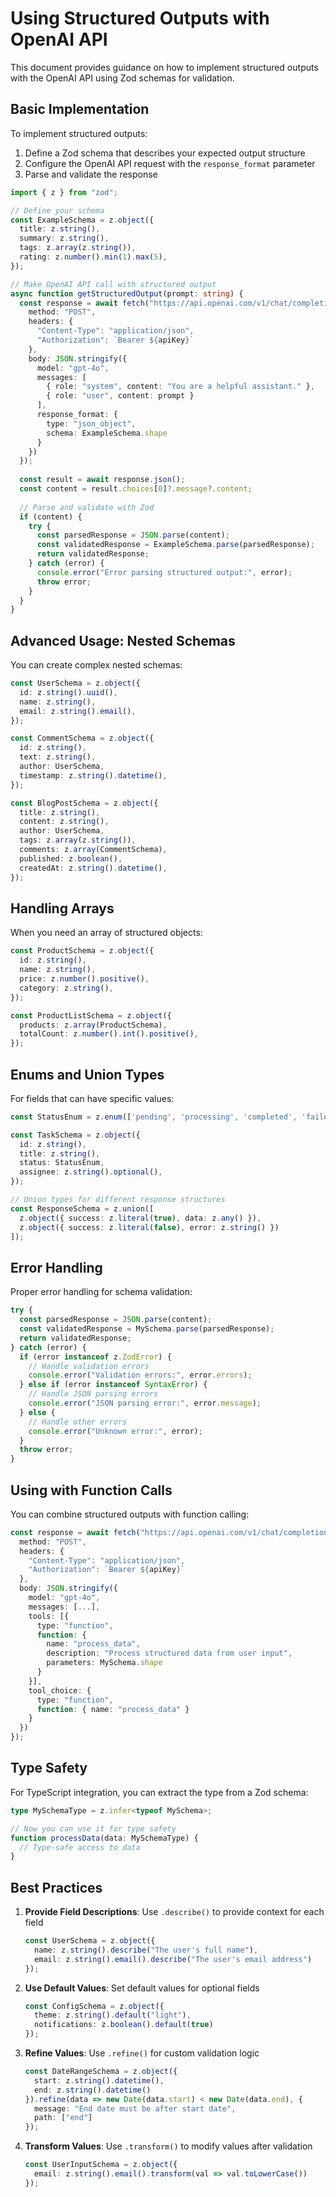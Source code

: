 # Using Structured Outputs with OpenAI API

This document provides guidance on how to implement structured outputs with the OpenAI API using Zod schemas for validation.

## Basic Implementation

To implement structured outputs:

1. Define a Zod schema that describes your expected output structure
2. Configure the OpenAI API request with the `response_format` parameter
3. Parse and validate the response

```typescript
import { z } from "zod";

// Define your schema
const ExampleSchema = z.object({
  title: z.string(),
  summary: z.string(),
  tags: z.array(z.string()),
  rating: z.number().min(1).max(5),
});

// Make OpenAI API call with structured output
async function getStructuredOutput(prompt: string) {
  const response = await fetch("https://api.openai.com/v1/chat/completions", {
    method: "POST",
    headers: {
      "Content-Type": "application/json",
      "Authorization": `Bearer ${apiKey}`
    },
    body: JSON.stringify({
      model: "gpt-4o",
      messages: [
        { role: "system", content: "You are a helpful assistant." },
        { role: "user", content: prompt }
      ],
      response_format: { 
        type: "json_object", 
        schema: ExampleSchema.shape 
      }
    })
  });
  
  const result = await response.json();
  const content = result.choices[0]?.message?.content;
  
  // Parse and validate with Zod
  if (content) {
    try {
      const parsedResponse = JSON.parse(content);
      const validatedResponse = ExampleSchema.parse(parsedResponse);
      return validatedResponse;
    } catch (error) {
      console.error("Error parsing structured output:", error);
      throw error;
    }
  }
}
```

## Advanced Usage: Nested Schemas

You can create complex nested schemas:

```typescript
const UserSchema = z.object({
  id: z.string().uuid(),
  name: z.string(),
  email: z.string().email(),
});

const CommentSchema = z.object({
  id: z.string(),
  text: z.string(),
  author: UserSchema,
  timestamp: z.string().datetime(),
});

const BlogPostSchema = z.object({
  title: z.string(),
  content: z.string(),
  author: UserSchema,
  tags: z.array(z.string()),
  comments: z.array(CommentSchema),
  published: z.boolean(),
  createdAt: z.string().datetime(),
});
```

## Handling Arrays

When you need an array of structured objects:

```typescript
const ProductSchema = z.object({
  id: z.string(),
  name: z.string(),
  price: z.number().positive(),
  category: z.string(),
});

const ProductListSchema = z.object({
  products: z.array(ProductSchema),
  totalCount: z.number().int().positive(),
});
```

## Enums and Union Types

For fields that can have specific values:

```typescript
const StatusEnum = z.enum(['pending', 'processing', 'completed', 'failed']);

const TaskSchema = z.object({
  id: z.string(),
  title: z.string(),
  status: StatusEnum,
  assignee: z.string().optional(),
});

// Union types for different response structures
const ResponseSchema = z.union([
  z.object({ success: z.literal(true), data: z.any() }),
  z.object({ success: z.literal(false), error: z.string() })
]);
```

## Error Handling

Proper error handling for schema validation:

```typescript
try {
  const parsedResponse = JSON.parse(content);
  const validatedResponse = MySchema.parse(parsedResponse);
  return validatedResponse;
} catch (error) {
  if (error instanceof z.ZodError) {
    // Handle validation errors
    console.error("Validation errors:", error.errors);
  } else if (error instanceof SyntaxError) {
    // Handle JSON parsing errors
    console.error("JSON parsing error:", error.message);
  } else {
    // Handle other errors
    console.error("Unknown error:", error);
  }
  throw error;
}
```

## Using with Function Calls

You can combine structured outputs with function calling:

```typescript
const response = await fetch("https://api.openai.com/v1/chat/completions", {
  method: "POST",
  headers: {
    "Content-Type": "application/json",
    "Authorization": `Bearer ${apiKey}`
  },
  body: JSON.stringify({
    model: "gpt-4o",
    messages: [...],
    tools: [{
      type: "function",
      function: {
        name: "process_data",
        description: "Process structured data from user input",
        parameters: MySchema.shape
      }
    }],
    tool_choice: {
      type: "function",
      function: { name: "process_data" }
    }
  })
});
```

## Type Safety

For TypeScript integration, you can extract the type from a Zod schema:

```typescript
type MySchemaType = z.infer<typeof MySchema>;

// Now you can use it for type safety
function processData(data: MySchemaType) {
  // Type-safe access to data
}
```

## Best Practices

1. **Provide Field Descriptions**: Use `.describe()` to provide context for each field
   ```typescript
   const UserSchema = z.object({
     name: z.string().describe("The user's full name"),
     email: z.string().email().describe("The user's email address")
   });
   ```

2. **Use Default Values**: Set default values for optional fields
   ```typescript
   const ConfigSchema = z.object({
     theme: z.string().default("light"),
     notifications: z.boolean().default(true)
   });
   ```

3. **Refine Values**: Use `.refine()` for custom validation logic
   ```typescript
   const DateRangeSchema = z.object({
     start: z.string().datetime(),
     end: z.string().datetime()
   }).refine(data => new Date(data.start) < new Date(data.end), {
     message: "End date must be after start date",
     path: ["end"]
   });
   ```

4. **Transform Values**: Use `.transform()` to modify values after validation
   ```typescript
   const UserInputSchema = z.object({
     email: z.string().email().transform(val => val.toLowerCase())
   });
   ```